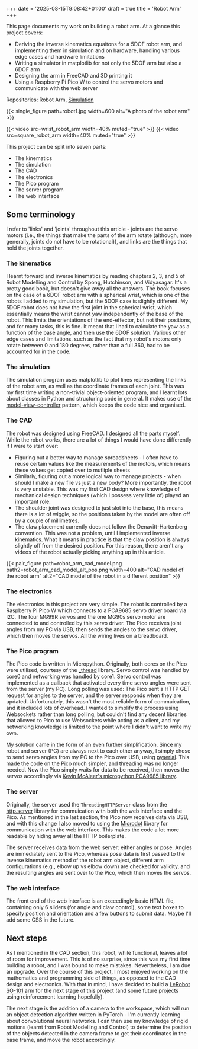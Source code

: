 +++
date = '2025-08-15T9:08:42+01:00'
draft = true
title = 'Robot Arm'
+++

This page documents my work on building a robot arm. At a glance this project covers:
- Deriving the inverse kinematics equaitons for a 5DOF robot arm, and implementing them in simulation and on hardware, handling various edge cases and hardware limitations
- Writing a simulator in matplotlib for not only the 5DOF arm but also a 6DOF arm
- Designing the arm in FreeCAD and 3D printing it
- Using a Raspberry Pi Pico W to control the servo motors and communicate with the web server

Repositories: Robot Arm, [Simulation](https://github.com/temperancee/robot_arm_kinematics_simulation)

{{< single_figure path=robot1.jpg width=600 alt="A photo of the robot arm" >}}

{{< video src=wrist_robot_arm width=40% muted="true" >}}
{{< video src=square_robot_arm width=40% muted="true" >}}

This project can be split into seven parts:
- The kinematics
- The simulation
- The CAD
- The electronics
- The Pico program
- The server program
- The web interface

## Some terminology

I refer to 'links' and 'joints' throughout this article - joints are the servo motors (i.e., the things that make the parts of the arm rotate (although, more generally, joints do not have to be rotational)), and links are the things that hold the joints together.

### The kinematics

I learnt forward and inverse kinematics by reading chapters 2, 3, and 5 of Robot Modelling and Control by Spong, Hutchinson, and Vidyasagar. It's a pretty good book, but doesn't give away all the answers. The book focuses on the case of a 6DOF robot arm with a spherical wrist, which is one of the robots I added to my simulation, but the 5DOF case is slightly different. My 5DOF robot does not have the first joint in the spherical wrist, which essentially means the wrist cannot yaw independently of the base of the robot. This limits the orientations of the end-effector, but not their positions, and for many tasks, this is fine. It meant that I had to calculate the yaw as a function of the base angle, and then use the 6DOF solution. Various other edge cases and limitations, such as the fact that my robot's motors only rotate between 0 and 180 degrees, rather than a full 360, had to be accounted for in the code.

### The simulation

The simulation program uses matplotlib to plot lines representing the links of the robot arm, as well as the coordinate frames of each joint. This was my first time writing a non-trivial object-oriented program, and I learnt lots about classes in Python and structuring code in general. It makes use of the [model-view-controller](https://en.wikipedia.org/wiki/Model–view–controller) pattern, which keeps the code nice and organised.

### The CAD

The robot was designed using FreeCAD. I designed all the parts myself. While the robot works, there are a lot of things I would have done differently if I were to start over:
- Figuring out a better way to manage spreadsheets - I often have to reuse certain values like the measurements of the motors, which means these values get copied over to mutliple sheets
- Similarly, figuring out a more logical way to manage projects - when should I make a new file vs just a new body?
More importantly, the robot is very unstable. This was my first CAD design where knowledge of mechanical design techniques (which I possess very little of) played an important role.
- The shoulder joint was designed to just slot into the base, this means there is a lot of wiggle, so the positions taken by the model are often off by a couple of millimetres.
- The claw placement currently does not follow the Denavitt-Hartenberg convention. This was not a problem, until I implemented inverse kinematics. What it means in practice is that the claw position is always slightly off from the desired position. For this reason, there aren't any videos of the robot actually picking anything up in this article.

{{< pair_figure path=robot_arm_cad_model.png path2=robot_arm_cad_model_alt_pos.png width=400 alt="CAD model of the robot arm" alt2="CAD model of the robot in a different position" >}}


### The electronics 

The electronics in this project are very simple. The robot is controlled by a Raspberry Pi Pico W which connects to a PCA9685 servo driver board via I2C. The four MG99R servos and the one MG90s servo motor are connected to and controlled by this servo driver. The Pico receives joint angles from my PC via USB, then sends the angles to the servo driver, which then moves the servos. All the wiring lives on a breadboard.

### The Pico program

The Pico code is written in Micropython. Originally, both cores on the Pico were utilised, courtesy of the [_thread](https://docs.micropython.org/en/latest/library/_thread.html) library. Servo control was handled by core0 and networking was handled by core1. Servo control was implemented as a callback that activated every time servo angles were sent from the server (my PC). Long polling was used: The Pico sent a HTTP GET request for angles to the server, and the server responds when they are updated. Unfortunately, this wasn't the most reliable form of commuication, and it included lots of overhead. I wanted to simplify the process using Websockets rather than long polling, but couldn't find any decent libraries that allowed to Pico to use Websockets while acting as a client, and my networking knowledge is limited to the point where I didn't want to write my own. 

My solution came in the form of an even further simplification. Since my robot and server (PC) are always next to each other anyway, I simply chose to send servo angles from my PC to the Pico over USB, using [pyserial](https://pythonhosted.org/pyserial/). This made the code on the Pico much simpler, and threading was no longer needed. Now the Pico simply waits for data to be received, then moves the servos accordingly via [Kevin McAleer's micropython PCA9685 library](https://github.com/kevinmcaleer/pca9685_for_pico).

### The server

Originally, the server used the `ThreadingHTTPServer` class from the [http.server](https://docs.python.org/3/library/http.server.html) library for commuication with both the web interface and the Pico. As mentioned in the last section, the Pico now receives data via USB, and with this change I also moved to using the [Microdot](https://microdot.readthedocs.io/en/latest/) library for communication with the web interface. This makes the code a lot more readable by hiding away all the HTTP boilerplate. 

The server receives data from the web server: either angles or pose. Angles are immediately sent to the Pico, whereas pose data is first passed to the inverse kinematics method of the robot arm object, different arm configurations (e.g., elbow up vs elbow down) are checked for validity, and the resulting angles are sent over to the Pico, which then moves the servos.

### The web interface

The front end of the web interface is an exceedingly basic HTML file, containing only 6 sliders (for angle and claw control), some text boxes to specify position and orientation and a few buttons to submit data. Maybe I'll add some CSS in the future.

## Next steps

As I mentioned in the CAD section, this robot, while functional, leaves a lot of room for improvement. This is of no surprise, since this was my first time building a robot, and I was bound to make mistakes. Nevertheless, I am due an upgrade. Over the course of this project, I most enjoyed working on the mathematics and programming side of things, as opposed to the CAD design and electronics. With that in mind, I have decided to build a [LeRobot SO-101](https://huggingface.co/docs/lerobot/so101) arm for the next stage of this project (and some future projects using reinforcement learning hopefully). 

The next stage is the addition of a camera to the workspace, which will run an object detection algorithm written in PyTorch - I'm currently learning about convolutional neural networks. I can then use my knowledge of rigid motions (learnt from Robot Modelling and Control) to determine the position of the objects detected in the camera frame to get their coordinates in the base frame, and move the robot accordingly.

